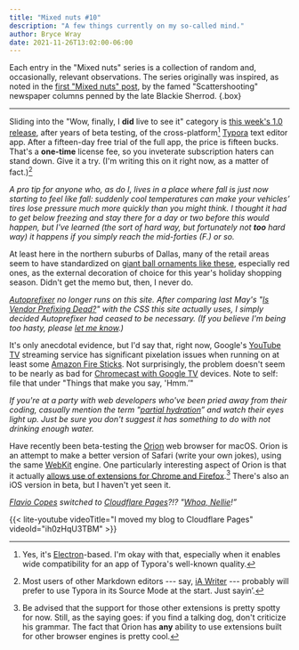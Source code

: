 ```yaml
---
title: "Mixed nuts #10"
description: "A few things currently on my so-called mind."
author: Bryce Wray
date: 2021-11-26T13:02:00-06:00
---
```


Each entry in the "Mixed nuts" series is a collection of random and, occasionally, relevant observations. The series originally was inspired, as noted in the [first "Mixed nuts" post](/posts/2019/11/mixed-nuts-2019-11/), by the famed "Scattershooting" newspaper columns penned by the late Blackie Sherrod.
{.box}

---

Sliding into the "Wow, finally, I **did** live to see it" category is [this week's 1.0 release](https://support.typora.io/What's-New-1.0/), after years of beta testing, of the cross-platform[^Elec] [Typora](https://typora.io) text editor app. After a fifteen-day free trial of the full app, the price is fifteen bucks. That's a **one-time** license fee, so you inveterate subscription haters can stand down. Give it a try. (I'm writing this on it right now, as a matter of fact.)[^tipReIE]

[^Elec]: Yes, it's [Electron](https://www.electronjs.org/)-based. I'm okay with that, especially when it enables wide compatibility for an app of Typora's well-known quality.

[^tipReIE]: Most users of other Markdown editors --- say, [iA Writer](https://ia.net/writer) --- probably will prefer to use Typora in its Source Mode at the start. Just sayin’.

*A pro tip for anyone who, as do I, lives in a place where fall is just now starting to feel like fall: suddenly cool temperatures can make your vehicles’ tires lose pressure much more quickly than you might think. I thought it had to get below freezing and stay there for a day or two before this would happen, but I've learned (the sort of hard way, but fortunately not **too** hard way) it happens if you simply reach the mid-forties (F.) or so.*

At least here in the northern suburbs of Dallas, many of the retail areas seem to have standardized on [giant ball ornaments like these](https://moscadesign.com/giant-christmas-balls/), especially red ones, as the external decoration of choice for this year's holiday shopping season. Didn't get the memo but, then, I never do.

*[Autoprefixer](https://github.com/postcss/autoprefixer) no longer runs on this site. After comparing last May's "[Is Vendor Prefixing Dead?](https://css-tricks.com/is-vendor-prefixing-dead/)" with the CSS this site actually uses, I simply decided Autoprefixer had ceased to be necessary. (If you believe I'm being too hasty, please [let me know](/contact).)*

It's only anecdotal evidence, but I'd say that, right now, Google's [YouTube TV](https://tv.youtube.com) streaming service has significant pixelation issues when running on at least some [Amazon Fire Sticks](https://www.businessinsider.com/what-is-a-fire-stick). Not surprisingly, the problem doesn't seem to be nearly as bad for [Chromecast with Google TV](https://en.wikipedia.org/wiki/Chromecast#Chromecast_with_Google_TV) devices. Note to self: file that under "Things that make you say, 'Hmm.’"

*If you're at a party with web developers who've been pried away from their coding, casually mention the term "[partial hydration](https://dev.to/ajcwebdev/what-is-partial-hydration-and-why-is-everyone-talking-about-it-3k56)” and watch their eyes light up. Just be sure you don't suggest it has something to do with not drinking enough water.*

Have recently been beta-testing the [Orion](https://browser.kagi.com/) web browser for macOS. Orion is an attempt to make a better version of Safari (write your own jokes), using the same [WebKit](https://webkit.org) engine. One particularly interesting aspect of Orion is that it actually [allows use of extensions for Chrome and Firefox](https://browser.kagi.com/faq.html#extensions).[^dog] There's also an iOS version in beta, but I haven't yet seen it.

[^dog]: Be advised that the support for those other extensions is pretty spotty for now. Still, as the saying goes: if you find a talking dog, don't criticize his grammar. The fact that Orion has **any** ability to use extensions built for other browser engines is pretty cool.

*[Flavio Copes](https://flaviocopes.com) switched to [Cloudflare Pages](https://pages.cloudflare.com)?!? "[Whoa, Nellie](https://www.sportingnews.com/us/ncaa-football/news/keith-jackson-college-football-moments-rose-bowl-sugar-bowl-vince-young-bear-bryant-desmond-howard/14uwg0n95xmqn17etxbyem6lai)!”*

{{< lite-youtube videoTitle="I moved my blog to Cloudflare Pages" videoId="ih0zHqU3TBM" >}}
